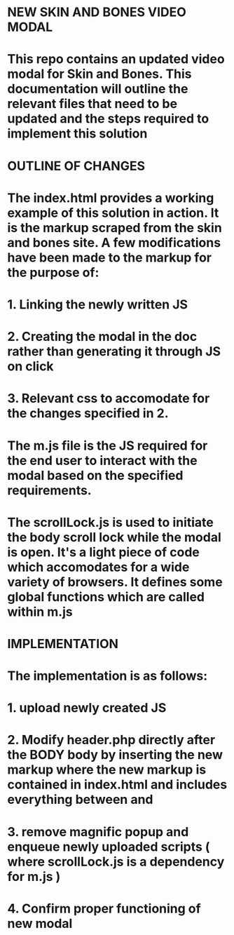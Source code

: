 # NEW SKIN AND BONES VIDEO MODAL
#
#
# This repo contains an updated video modal for Skin and Bones. This documentation will outline the relevant files that need to be updated and the steps required to implement this solution 
#
#
# OUTLINE OF CHANGES
#
#
# The index.html provides a working example of this solution in action. It is the markup scraped from the skin and bones site. A few modifications have been made to the markup for the purpose of:
# 1. Linking the newly written JS
# 2. Creating the modal in the doc rather than generating it through JS on click
# 3. Relevant css to accomodate for the changes specified in 2.
#
# The m.js file is the JS required for the end user to interact with the modal based on the specified requirements.
#
# The scrollLock.js is used to initiate the body scroll lock while the modal is open. It's a light piece of code which accomodates for a wide variety of browsers. It defines some global functions which are called within m.js
#
#
# IMPLEMENTATION
#
#
# The implementation is as follows:
#
#
# 1. upload newly created JS
# 2. Modify header.php directly after the BODY body by inserting the new markup where the new markup is contained in index.html and includes everything between <!--- NEWLY CREATED SECTION --> and <!-- END OF NEWLY CREATED SECTION -->
# 3. remove magnific popup and enqueue newly uploaded scripts ( where scrollLock.js is a dependency for m.js ) 
# 4. Confirm proper functioning of new modal
